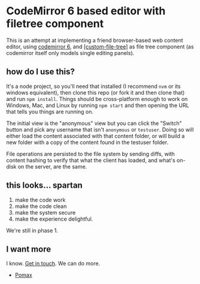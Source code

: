 # CodeMirror 6 based editor with filetree component

This is an attempt at implementing a friend browser-based web content editor, using [codemirror 6](https://codemirror.net), and [[custom-file-tree]](https://github.com/pomax/custom-file-tree) as file tree component (as codemirror itself only models single editing panels).

## how do I use this?

It's a node project, so you'll need that installed (I recommend `nvm` or its windows equivalent), then clone this repo (or fork it and then clone that) and run `npm install`. Things should be cross-platform enough to work on Windows, Mac, and Linux by running `npm start` and then opening the URL that tells you things are running on.

The initial view is the "anonymous" view but you can click the "Switch" button and pick any username that isn't `anonymous` or `testuser`. Doing so will either load the content associated with that content folder, or will build a new folder with a copy of the content found in the testuser folder.

File operations are persisted to the file system by sending diffs, with content hashing to verify that what the client has loaded, and what's on-disk on the server, are the same.

## this looks... spartan

1. make the code work
2. make the code clean
3. make the system secure
4. make the experience delightful.

We're still in phase 1.

## I want more

I know. [Get in touch](https://github.com/Pomax/browser-editor-tests/issues). We can do more.

- [Pomax](https://mastodon.social/deck/@TheRealPomax)

